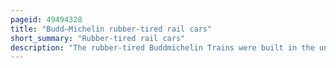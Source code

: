 ```yaml
---
pageid: 49494328
title: "Budd–Michelin rubber-tired rail cars"
short_summary: "Rubber-tired rail cars"
description: "The rubber-tired Buddmichelin Trains were built in the united States by the Budd Company between 1931 and 1933 using the Micheline Rail Car Design of french Firm Michel. In 1929 Michelin built its first Rail Car and built a Fleet of nine Cars by 1932 which all had innovative and distinctive pneumatic Tires. In September 1931 an Agreement between the two Companies allowed Budd to use the new rubber-rail Tires on its shot-welded stainless-steel Carbodies and Michelin to expand into the american Market at the same."
---
```

